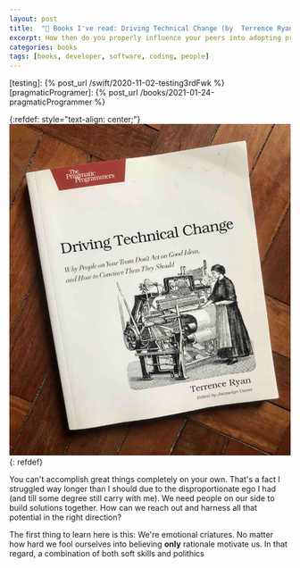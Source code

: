 ```yaml
---
layout: post
title:  "📖 Books I've read: Driving Technical Change (by  Terrence Ryan)"
excerpt: How then do you properly influence your peers into adopting practices and technologies you're pushing foward? 
categories: books
tags: [books, developer, software, coding, people]
---
```


[drivingTechChange]: https://amzn.to/3ePK00T

[testing]: {% post_url /swift/2020-11-02-testing3rdFwk %} 
[pragmaticProgramer]: {% post_url /books/2021-01-24-pragmaticProgrammer %}


{:refdef: style="text-align: center;"}
![bookCover](/assets/books/drivingTechnicalChange.jpg)
{: refdef}

You can't accomplish great things completely on your own. That's a fact I struggled way longer than I should due to the disproportionate ego I had (and till some degree still carry with me). We need people on our side to build solutions together. How can we reach out and harness all that potential in the right direction?

The first thing to learn here is this: We're emotional criatures. No matter how hard we fool ourselves into believing **only** rationale motivate us. In that regard, a combination of both soft skills and polithics 